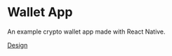 # Wallet App

An example crypto wallet app made with React Native.

[Design](https://www.figma.com/file/pBaexbKyMBWKJbG8YCBxPf/Whollet-UI-Kit-v1.0?node-id=0%3A132)